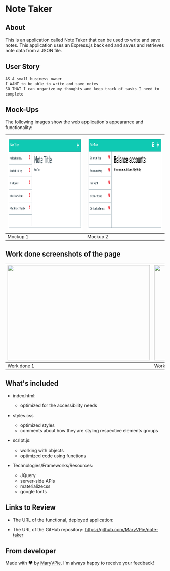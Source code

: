 # Note Taker

## About

This is an application called Note Taker that can be used to write and save notes. This application uses an Express.js back end and saves and retrieves note data from a JSON file.

## User Story

```
AS A small business owner
I WANT to be able to write and save notes
SO THAT I can organize my thoughts and keep track of tasks I need to complete
```

## Mock-Ups

The following images show the web application's appearance and functionality: 




| <img src="./Assets/11-express-homework-demo-01.png" width="700" height="300" alt="Existing notes are listed in the left-hand column with empty fields on the right-hand side for the new note’s title and text."/>| <img src="./Assets/11-express-homework-demo-02.png" width="700" height="300" alt="Note titled “Balance accounts” reads, “Balance account books by end of day Monday,” with other notes listed on the left."/> |
| --- | --- |
|  Mockup 1 | Mockup 2 |

## Work done screenshots of the page

| <img src="assets/images/pixels.jpg" width="450" height="300" alt=""/>| <img src="./Assets/10-object-oriented-programming-homework-demo.png" width="450" height="300" alt=""/> |
| --- | --- |
|  Work done 1 | Work done 2 |


## What's included

- index.html:
    - optimized for the accessibility needs

- styles.css
  - optimized styles
  - comments about how they are styling respective elements groups
  
- script.js:
  - working with objects
  - optimized code using functions

- Technologies/Frameworks/Resources:
  - JQuery
  - server-side APIs
  - materializecss
  - google fonts

## Links to Review


* The URL of the functional, deployed application:

* The URL of the GitHub repository: https://github.com/MaryVPie/note-taker



## From developer
Made with :heart: by [MaryVPie](https://github.com/MaryVPie).
I'm always happy to receive your feedback!




